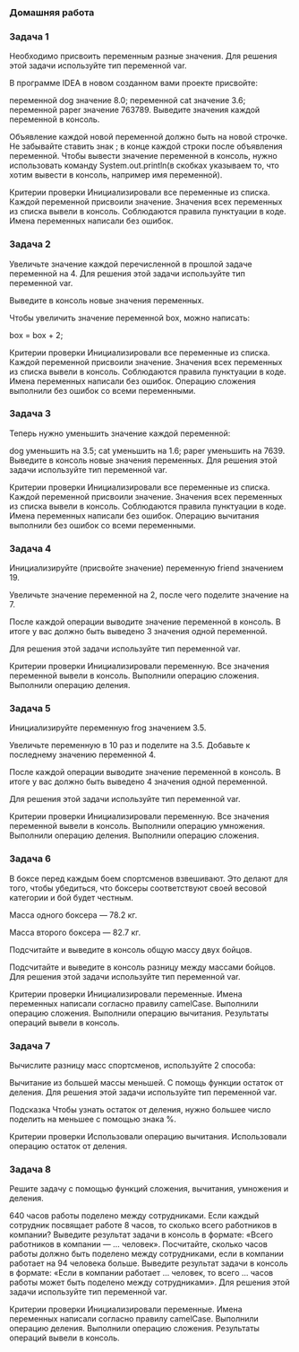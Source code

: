 ### Домашняя работа 
 

### Задача 1
Необходимо присвоить переменным разные значения. Для решения этой задачи используйте тип переменной var.

В программе IDEA в новом созданном вами проекте присвойте:

переменной dog значение 8.0;
переменной cat значение 3.6;
переменной paper значение 763789.
Выведите значения каждой переменной в консоль.

 

 
Объявление каждой новой переменной должно быть на новой строчке.
Не забывайте ставить знак ; в конце каждой строки после объявления переменной.
Чтобы вывести значение переменной в консоль, нужно использовать команду System.out.println(в скобках указываем то, что хотим вывести в консоль, например имя переменной).
 

Критерии проверки
 Инициализировали все переменные из списка.
 Каждой переменной присвоили значение.
 Значения всех переменных из списка вывели в консоль.
 Соблюдаются правила пунктуации в коде.
 Имена переменных написали без ошибок.
 

### Задача 2
Увеличьте значение каждой перечисленной в прошлой задаче переменной на 4. Для решения этой задачи используйте тип переменной var.

Выведите в консоль новые значения переменных.

 

 
Чтобы увеличить значение переменной box, можно написать:

box = box + 2;
 

Критерии проверки
 Инициализировали все переменные из списка.
 Каждой переменной присвоили значение.
 Значения всех переменных из списка вывели в консоль.
 Соблюдаются правила пунктуации в коде.
 Имена переменных написали без ошибок.
 Операцию сложения выполнили без ошибок со всеми переменными.
 

###  Задача 3
Теперь нужно уменьшить значение каждой переменной:

 dog уменьшить на 3.5;
 cat уменьшить на 1.6;
 paper уменьшить на 7639.
Выведите в консоль новые значения переменных. Для решения этой задачи используйте тип переменной var.

 

Критерии проверки
 Инициализировали все переменные из списка.
 Каждой переменной присвоили значение.
 Значения всех переменных из списка вывели в консоль.
 Соблюдаются правила пунктуации в коде.
 Имена переменных написали без ошибок.
 Операцию вычитания выполнили без ошибок со всеми переменными.
### Задача 4
Инициализируйте (присвойте значение) переменную friend значением 19.

Увеличьте значение переменной на 2, после чего поделите значение на 7.

После каждой операции выводите значение переменной в консоль. В итоге у вас должно быть выведено 3 значения одной переменной.

Для решения этой задачи используйте тип переменной var.

 

Критерии проверки
 Инициализировали переменную.
 Все значения переменной вывели в консоль.
 Выполнили операцию сложения.
 Выполнили операцию деления.
 

### Задача 5
Инициализируйте переменную frog значением 3.5.

Увеличьте переменную в 10 раз и поделите на 3.5. Добавьте к последнему значению переменной 4.

После каждой операции выводите значение переменной в консоль. В итоге у вас должно быть выведено 4 значения одной переменной.

Для решения этой задачи используйте тип переменной var.

 

 Критерии проверки
 Инициализировали переменную.
 Все значения переменной вывели в консоль.
 Выполнили операцию умножения.
 Выполнили операцию деления.
 Выполнили операцию сложения.
### Задача 6
В боксе перед каждым боем спортсменов взвешивают. Это делают для того, чтобы убедиться, что боксеры соответствуют своей весовой категории и бой будет честным.

Масса одного боксера — 78.2 кг.

Масса второго боксера — 82.7 кг.

Подсчитайте и выведите в консоль общую массу двух бойцов.

Подсчитайте и выведите в консоль разницу между массами бойцов. Для решения этой задачи используйте тип переменной var.

 

 Критерии проверки
 Инициализировали переменные.
 Имена переменных написали согласно правилу camelCase.
 Выполнили операцию сложения.
 Выполнили операцию вычитания.
 Результаты операций вывели в консоль.
 

### Задача 7
Вычислите разницу масс спортсменов, используйте 2 способа:

 Вычитание из большей массы меньшей.
 С помощь функции остаток от деления.
Для решения этой задачи используйте тип переменной var.

 

Подсказка
Чтобы узнать остаток от деления, нужно большее число поделить на меньшее с помощью знака %.

 

Критерии проверки
 Использовали операцию вычитания.
 Использовали операцию остаток от деления.
 

### Задача 8
Решите задачу с помощью функций сложения, вычитания, умножения и деления.

 640 часов работы поделено между сотрудниками. Если каждый сотрудник посвящает работе 8 часов, то сколько всего работников в компании? Выведите результат задачи в консоль в формате: «Всего работников в компании — … человек».
 Посчитайте, сколько часов работы должно быть поделено между сотрудниками, если в компании работает на 94 человека больше. Выведите результат задачи в консоль в формате: «Если в компании работает … человек, то всего … часов работы может быть поделено между сотрудниками».
Для решения этой задачи используйте тип переменной var.

 

 Критерии проверки
 Инициализировали переменные.
 Имена переменных написали согласно правилу camelCase.
 Выполнили операцию деления.
 Выполнили операцию сложения.
 Результаты операций вывели в консоль.
